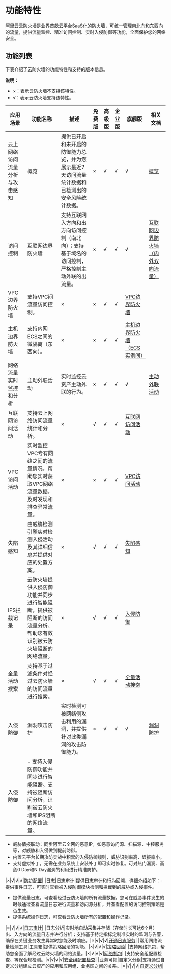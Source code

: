 # 功能特性

阿里云云防火墙是业界首款云平台SaaS化的防火墙，可统一管理南北向和东西向的流量，提供流量监控、精准访问控制、实时入侵防御等功能，全面保护您的网络安全。

## 功能列表

下表介绍了云防火墙的功能特性和支持的版本信息。

**说明：**

-   ×：表示云防火墙不支持该特性。
-   √：表示云防火墙支持该特性。

|应用场景|功能名称|描述|免费版|高级版|企业版|旗舰版|相关文档|
|----|----|--|---|---|---|---|----|
|云上网络访问流量分析与攻击感知|概览|提供已开启和未开启的防御能力总览，并为您展示最近7天访问流量统计数据和已检测出的安全风险统计数据。|×|√|√|√|[概览](/intl.zh-CN/云防火墙控制台概览/概览.md)|
|访问控制|互联网边界防火墙|支持互联网入方向和出方向访问控制（南北向）；支持基于域名的访问控制，严格控制主动外联的出流量。|×|√|√|√|[互联网边界防火墙（内外双向流量）](/intl.zh-CN/访问控制/互联网边界防火墙（内外双向流量）.md)|
|VPC边界防火墙|支持VPC间流量访问控制。|×|×|√|√|[VPC边界防火墙](/intl.zh-CN/访问控制/VPC边界防火墙.md)|
|主机边界防火墙|支持内网ECS之间的微隔离（东西向）。|×|×|√|√|[主机边界防火墙（ECS实例间）](/intl.zh-CN/访问控制/主机边界防火墙（ECS实例间）.md)|
|网络流量实时监控和分析|主动外联活动|实时监控云资产主动外联的行为。|×|√|√|√|[主动外联活动](/intl.zh-CN/网络流量分析/主动外联活动.md)|
|互联网访问活动|支持云上网络访问流量统计和分析。|×|√|√|√|[互联网访问活动](/intl.zh-CN/网络流量分析/互联网访问活动.md)|
|VPC访问活动|实时监控VPC专有网络之间的流量情况，帮助您实时获取VPC网络流量数据，及时发现和排查异常流量。|×|×|√|√|[VPC访问活动](/intl.zh-CN/网络流量分析/VPC访问活动.md)|
|失陷感知|由威胁检测引擎实时检测入侵活动及其详细信息并提供对应的处置方案。|×|√|√|√|[失陷感知](/intl.zh-CN/攻击防护/失陷感知.md)|
|IPS拦截记录|云防火墙提供入侵防御功能并同步进行智能阻断，提供被阻断的访问流量分析，帮助您有效识别被云防火墙阻断的网络流量。|×|√|√|√|[入侵防御](/intl.zh-CN/攻击防护/入侵防御.md)|
|全量活动搜索|支持基于过滤条件对经过云防火墙的访问流量进行搜索。|×|√|√|√|[全量活动搜索](/intl.zh-CN/网络流量分析/全量活动搜索.md)|
|入侵防御|漏洞攻击防护|实时检测可被网络侧攻击利用的漏洞，并提供针对此类漏洞的攻击防御能力。|×|√|√|√|[漏洞防护](/intl.zh-CN/攻击防护/漏洞防护.md)|
|入侵防御|-   支持入侵防御功能并同步进行智能阻断。支持被阻断访问分析，识别被云防火墙和IPS阻断的网络流量。
-   威胁情报联动：同步阿里云全网的恶意IP，如恶意访问源、扫描源、中控服务等，对威胁和入侵做到提前防御。
-   内置云平台长期攻防实战中积累的入侵防御规则，威胁识别率高、误报率小。
-   支持虚拟补丁，无需在业务系统上安装补丁即可实时修复。可对热门漏洞、高危0 Day和N Day漏洞的利用进行精准防护。

|×|√|√|√|[防护配置](/intl.zh-CN/攻击防护/防护配置.md)|
|日志|日志审计|提供日志审计和行为回溯，详细介绍如下：-   提供事件日志，可实时查看被入侵防御模块检测和拦截到的威胁或入侵事件。
-   提供流量日志，可查看经过云防火墙的所有流量数据。您可在威胁事件发生的时候通过查看流量日志进行流量和访问源分析，并查看配置的访问控制策略是否生效。
-   提供系统操作日志，可查看云防火墙所有的配置和操作记录。

|×|√|√|√|[日志审计](/intl.zh-CN/日志/日志审计.md)|
|日志分析|实时地自动采集并存储（存储时长可达6个月）出、入方向的流量日志并进行分析；支持基于特定指标定制准实时的监测与告警，确保在关键业务发生异常时您能及时响应。|×|√|√|√|[开通日志服务](/intl.zh-CN/日志/日志分析/开通日志分析服务.md)|
|常用网络流量检测工具|工具箱|提供策略回滚的功能。|×|√|√|√|[策略回滚](/intl.zh-CN/工具箱/策略回滚.md)|
|支持网络抓包，帮助您全面了解经过云防火墙的网络流量。|×|√|√|√|[网络抓包](/intl.zh-CN/工具箱/网络抓包.md)|
|支持安全组配置检查、等保合规检测。|√|√|√|√|[安全组配置检查](/intl.zh-CN/工具箱/安全组配置检查.md)|
|业务可视|自定义分组|支持通过自定义分组建立云资产的应用和应用组、业务区之间的关系。|×|√|√|√|[自定义分组](/intl.zh-CN/业务可视/自定义分组.md)|

